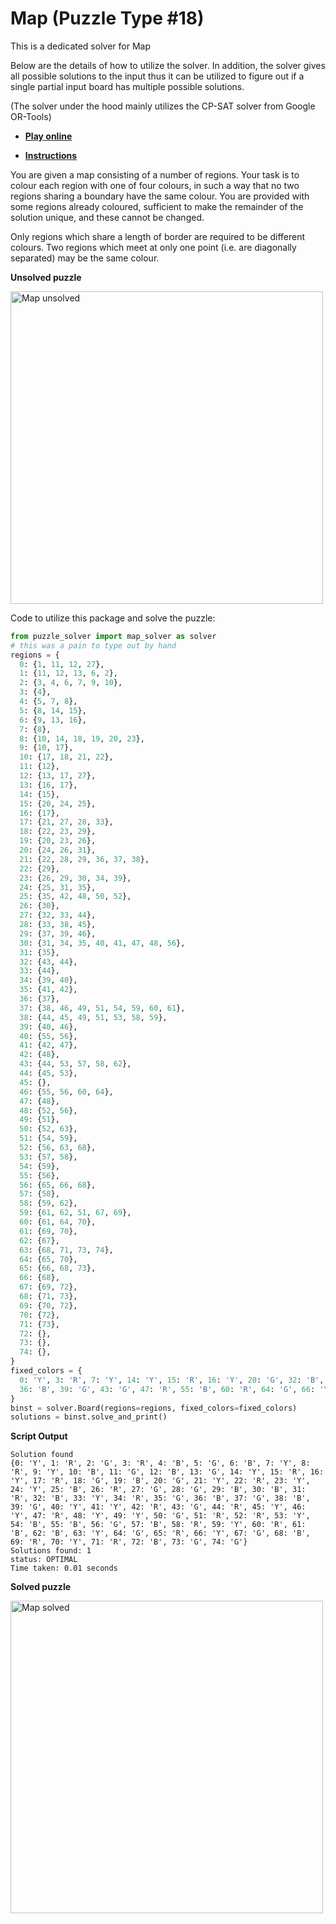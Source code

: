 # Map (Puzzle Type #18)

This is a dedicated solver for Map

Below are the details of how to utilize the solver. In addition, the solver gives all possible solutions to the input thus it can be utilized to figure out if a single partial input board has multiple possible solutions.

(The solver under the hood mainly utilizes the CP-SAT solver from Google OR-Tools)


* [**Play online**](https://www.chiark.greenend.org.uk/~sgtatham/puzzles/js/map.html)

* [**Instructions**](https://www.chiark.greenend.org.uk/~sgtatham/puzzles/doc/map.html#map)

You are given a map consisting of a number of regions. Your task is to colour each region with one of four colours, in such a way that no two regions sharing a boundary have the same colour. You are provided with some regions already coloured, sufficient to make the remainder of the solution unique, and these cannot be changed.

Only regions which share a length of border are required to be different colours. Two regions which meet at only one point (i.e. are diagonally separated) may be the same colour. 

**Unsolved puzzle**

<img src="https://raw.githubusercontent.com/Ar-Kareem/puzzle_solver/master/images/map_unsolved.png" alt="Map unsolved" width="500">

Code to utilize this package and solve the puzzle:
```python
from puzzle_solver import map_solver as solver
# this was a pain to type out by hand
regions = {
  0: {1, 11, 12, 27},
  1: {11, 12, 13, 6, 2},
  2: {3, 4, 6, 7, 9, 10},
  3: {4},
  4: {5, 7, 8},
  5: {8, 14, 15},
  6: {9, 13, 16},
  7: {8},
  8: {10, 14, 18, 19, 20, 23},
  9: {10, 17},
  10: {17, 18, 21, 22},
  11: {12},
  12: {13, 17, 27},
  13: {16, 17},
  14: {15},
  15: {20, 24, 25},
  16: {17},
  17: {21, 27, 28, 33},
  18: {22, 23, 29},
  19: {20, 23, 26},
  20: {24, 26, 31},
  21: {22, 28, 29, 36, 37, 38},
  22: {29},
  23: {26, 29, 30, 34, 39},
  24: {25, 31, 35},
  25: {35, 42, 48, 50, 52},
  26: {30},
  27: {32, 33, 44},
  28: {33, 38, 45},
  29: {37, 39, 46},
  30: {31, 34, 35, 40, 41, 47, 48, 56},
  31: {35},
  32: {43, 44},
  33: {44},
  34: {39, 40},
  35: {41, 42},
  36: {37},
  37: {38, 46, 49, 51, 54, 59, 60, 61},
  38: {44, 45, 49, 51, 53, 58, 59},
  39: {40, 46},
  40: {55, 56},
  41: {42, 47},
  42: {48},
  43: {44, 53, 57, 58, 62},
  44: {45, 53},
  45: {},
  46: {55, 56, 60, 64},
  47: {48},
  48: {52, 56},
  49: {51},
  50: {52, 63},
  51: {54, 59},
  52: {56, 63, 68},
  53: {57, 58},
  54: {59},
  55: {56},
  56: {65, 66, 68},
  57: {58},
  58: {59, 62},
  59: {61, 62, 51, 67, 69},
  60: {61, 64, 70},
  61: {69, 70},
  62: {67},
  63: {68, 71, 73, 74},
  64: {65, 70},
  65: {66, 68, 73},
  66: {68},
  67: {69, 72},
  68: {71, 73},
  69: {70, 72},
  70: {72},
  71: {73},
  72: {},
  73: {},
  74: {},
}
fixed_colors = {
  0: 'Y', 3: 'R', 7: 'Y', 14: 'Y', 15: 'R', 16: 'Y', 20: 'G', 32: 'B', 33: 'Y', 34: 'R', 35: 'G',
  36: 'B', 39: 'G', 43: 'G', 47: 'R', 55: 'B', 60: 'R', 64: 'G', 66: 'Y', 67: 'G', 73: 'G', 74: 'G',
}
binst = solver.Board(regions=regions, fixed_colors=fixed_colors)
solutions = binst.solve_and_print()
```
**Script Output**
```
Solution found
{0: 'Y', 1: 'R', 2: 'G', 3: 'R', 4: 'B', 5: 'G', 6: 'B', 7: 'Y', 8: 'R', 9: 'Y', 10: 'B', 11: 'G', 12: 'B', 13: 'G', 14: 'Y', 15: 'R', 16: 'Y', 17: 'R', 18: 'G', 19: 'B', 20: 'G', 21: 'Y', 22: 'R', 23: 'Y', 24: 'Y', 25: 'B', 26: 'R', 27: 'G', 28: 'G', 29: 'B', 30: 'B', 31: 'R', 32: 'B', 33: 'Y', 34: 'R', 35: 'G', 36: 'B', 37: 'G', 38: 'B', 39: 'G', 40: 'Y', 41: 'Y', 42: 'R', 43: 'G', 44: 'R', 45: 'Y', 46: 'Y', 47: 'R', 48: 'Y', 49: 'Y', 50: 'G', 51: 'R', 52: 'R', 53: 'Y', 54: 'B', 55: 'B', 56: 'G', 57: 'B', 58: 'R', 59: 'Y', 60: 'R', 61: 'B', 62: 'B', 63: 'Y', 64: 'G', 65: 'R', 66: 'Y', 67: 'G', 68: 'B', 69: 'R', 70: 'Y', 71: 'R', 72: 'B', 73: 'G', 74: 'G'}
Solutions found: 1
status: OPTIMAL
Time taken: 0.01 seconds
```

**Solved puzzle**

<img src="https://raw.githubusercontent.com/Ar-Kareem/puzzle_solver/master/images/map_solved.png" alt="Map solved" width="500">
